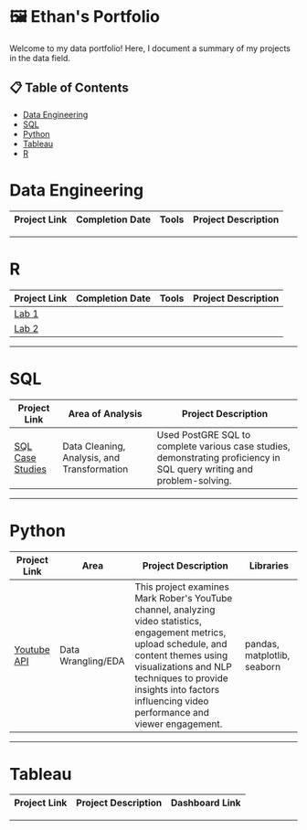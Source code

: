 # 🖼️ Ethan's Portfolio

Welcome to my data portfolio! Here, I document a summary of my projects in the data field.

## 📋 Table of Contents
- [Data Engineering](#data-engineering)
- [SQL](#sql)
- [Python](#python)
- [Tableau](#tableau)
- [R](#R)

# Data Engineering

| Project Link | Completion Date | Tools | Project Description | 
|---|---|---|---|


***

# R

| Project Link | Completion Date | Tools | Project Description | 
|---|---|---|---|
| [Lab 1](https://github.com/ethantsaox/Lab-1) |
| [Lab 2](https://github.com/ethantsaox/Lab-2) |


***

# SQL

| Project Link | Area of Analysis | Project Description | 
|---|---|---|
| [SQL Case Studies](https://github.com/ethantsaox/8-Week-SQL-Challenge) | Data Cleaning, Analysis, and Transformation | Used PostGRE SQL to complete various case studies, demonstrating proficiency in SQL query writing and problem-solving.

***

# Python

| Project Link | Area | Project Description | Libraries |    
|---|---|---|---|
| [Youtube API](https://github.com/ethantsaox/Youtube-API) | Data Wrangling/EDA | This project examines Mark Rober's YouTube channel, analyzing video statistics, engagement metrics, upload schedule, and content themes using visualizations and NLP techniques to provide insights into factors influencing video performance and viewer engagement. | pandas, matplotlib, seaborn


***

# Tableau

| Project Link | Project Description | Dashboard Link |
|---|---|---|


***
